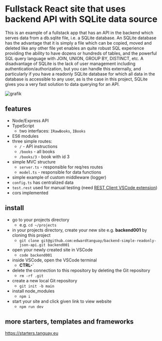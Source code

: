 # Fullstack React site that uses backend API with SQLite data source

This is an example of a fullstack app that has an API in the backend which serves data from a db.sqlite file, i.e. a SQLite database. An SQLite database has the advantage that it is simply a file which can be copied, moved and deleted like any other file yet enables an quite robust SQL experience providing the ability to have dozens or hundreds of tables, and the powerful SQL query language with JOIN, UNION, GROUP BY, DISTINCT, etc. A disadvantage of SQLite is the lack of user management including authentication/authorization, but you can handle this externally, and particularly if you have a readonly SQLite database for which all data in the database is accessible to any user, as is the case in this project, SQLite gives you a very fast solution to data querying for an API.

![grafik](https://starters.tanguay.eu/images/starters/sqliteReadonly.png)

## features

- Node/Express API
- TypeScript
  - two interfaces: `IRawBooks`, `IBooks`
- ES6 modules
- three simple routes:
  - `/` - API instructions
  - `/books` - all books
  - `/books/3` - book with id 3
- simple MVC structure
  - `server.ts` - responsible for req/res routes
  - `model.ts` - responsible for data functions
- simple example of custom middleware (logger)
- `config.ts` has centralized data 
- `test.rest` used for manual testing (need [REST Client VSCode extension](https://marketplace.visualstudio.com/items?itemName=humao.rest-client))
- cors implemented

## install

- go to your projects directory
  - e.g. `cd ~/projects`
- in your projects directory, create your new site e.g. **backend001** by cloning this project 
  - `git clone git@github.com:edwardtanguay/backend-simple-readonly-json-api.git backend001`
- open your newly created site in VSCode
  - `code backend001`
- inside VSCode, open the VSCode terminal
  - **CTRL-`**
- delete the connection to this repository by deleting the Git repository
  - `rm -rf .git`
- create a new local Git repository
  - `git init -b main`
- install node_modules
  - `npm i`
- start your site and click given link to view website
  - `npm run dev`

## more starters, templates and frameworks

https://starters.tanguay.eu
